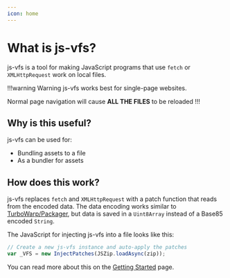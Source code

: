 ```yaml
---
icon: home
---
```


# What is js-vfs?

js-vfs is a tool for making JavaScript programs that use `fetch` or `XMLHttpRequest` work on local files.

!!!warning Warning
js-vfs works best for single-page websites.

Normal page navigation will cause **ALL THE FILES** to be reloaded
!!!

## Why is this useful?

js-vfs can be used for:
- Bundling assets to a file
- As a bundler for assets

## How does this work?
js-vfs replaces `fetch` and `XMLHttpRequest` with a patch function that reads from the encoded data.
The data encoding works similar to [TurboWarp/Packager](https://github.com/TurboWarp/packager), but data is saved in a `Uint8Array` instead of a Base85 encoded `String`.

The JavaScript for injecting js-vfs into a file looks like this:
```js
// Create a new js-vfs instance and auto-apply the patches
var _VFS = new InjectPatches(JSZip.loadAsync(zip));
```

You can read more about this on the [Getting Started](guides/getting-started.md) page.